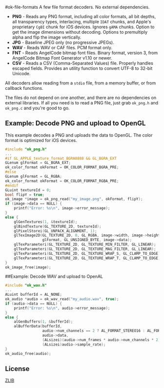#ok-file-formats
A few file format decoders. No external dependencies.

* **PNG** - Reads any PNG format, including all color formats, all bit depths, all transparency types, interlacing, multiple `IDAT` chunks, and Apple's proprietary `CgBI` chunk for iOS devices. Ignores `gAMA` chunks. Option to get the image dimensions without decoding. Options to premultiply alpha and flip the image vertically. 
* **JPG** - Baseline JPEG only (no progressive JPEGs).
* **WAV** - Reads WAV or CAF files. PCM format only. 
* **FNT** - Reads AngelCode bitmap font files. Binary format, version 3, from AngelCode Bitmap Font Generator v1.10 or newer.
* **CSV** - Reads a CSV (Comma-Separated Values) file. Properly handles escaped fields. Provides an utility function to convert UTF-8 to 32-bit Unicode.

All decoders allow reading from a `stdio` file, from a memory buffer, or from callback functions.

The files do not depend on one another, and there are no dependencies on external libraries. If all you need is to read a PNG file, just grab `ok_png.h` and `ok_png.c` and you're good to go.


## Example: Decode PNG and upload to OpenGL
This example decodes a PNG and uploads the data to OpenGL. The color format is optimized for iOS devices.

```C
#include "ok_png.h"
...
#if GL_APPLE_texture_format_BGRA8888 && GL_BGRA_EXT
GLenum glFormat = GL_BGRA_EXT;
ok_color_format okFormat = OK_COLOR_FORMAT_BGRA_PRE;
#else
GLenum glFormat = GL_RGBA;
ok_color_format okFormat = OK_COLOR_FORMAT_RGBA_PRE;
#endif
GLuint textureId = 0;
bool flipY = true;     
ok_image *image = ok_png_read("my_image.png", okFormat, flipY);
if (image->data == NULL) {
    printf("Error: %s\n", image->error_message);
}
else {
    glGenTextures(1, &textureId);
    glBindTexture(GL_TEXTURE_2D, textureId);
    glPixelStorei(GL_UNPACK_ALIGNMENT, 1);
    glTexImage2D(GL_TEXTURE_2D, 0, GL_RGBA, image->width, image->height, 0,
                 glFormat, GL_UNSIGNED_BYTE, image->data);
    glTexParameteri(GL_TEXTURE_2D, GL_TEXTURE_MIN_FILTER, GL_LINEAR);
    glTexParameteri(GL_TEXTURE_2D, GL_TEXTURE_MAG_FILTER, GL_LINEAR);
    glTexParameteri(GL_TEXTURE_2D, GL_TEXTURE_WRAP_S, GL_CLAMP_TO_EDGE);
    glTexParameteri(GL_TEXTURE_2D, GL_TEXTURE_WRAP_T, GL_CLAMP_TO_EDGE);
}
ok_image_free(image);
```

##Example: Decode WAV and upload to OpenAL
```C
#include "ok_wav.h"
...
ALuint bufferId = AL_NONE;
ok_audio *audio = ok_wav_read("my_audio.wav", true);
if (audio->data == NULL) {
    printf("Error: %s\n", audio->error_message);
}
else {
    alGenBuffers(1, &bufferId);
    alBufferData(bufferId,
                 audio->num_channels == 2 ? AL_FORMAT_STEREO16 : AL_FORMAT_MONO16,
                 audio->data,
                 (ALsizei)(audio->num_frames * audio->num_channels * 2),
                 (ALsizei)audio->sample_rate);
}
ok_audio_free(audio);
```

## License
[ZLIB](http://en.wikipedia.org/wiki/Zlib_License)